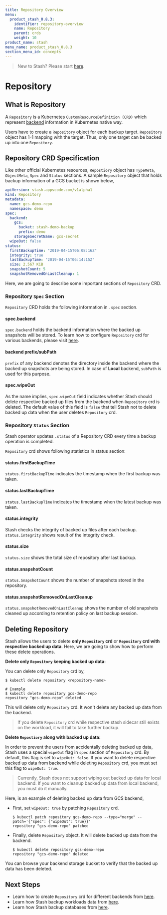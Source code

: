 ```yaml
---
title: Repository Overview
menu:
  product_stash_0.8.3:
    identifier: repository-overview
    name: Repository
    parent: crds
    weight: 10
product_name: stash
menu_name: product_stash_0.8.3
section_menu_id: concepts
---
```


> New to Stash? Please start [here](/docs/concepts/README.md).

# Repository

## What is Repository

A `Repository` is a Kubernetes `CustomResourceDefinition (CRD)` which represent [backend](/docs/guides/backends/overview.md) information in Kubernetes native way.

Users have to create a `Repository` object for each backup target. `Repository` object has 1-1 mapping with the target. Thus, only one target can be backed up into one `Repository`.

## Repository CRD Specification

Like other official Kubernetes resources, `Repostiory` object has `TypeMeta`, `ObjectMeta`, `Spec` and `Status` sections. A sample `Repository` object that holds backup information of a GCS bucket is shown below,

```yaml
apiVersion: stash.appscode.com/v1alpha1
kind: Repository
metadata:
  name: gcs-demo-repo
  namespace: demo
spec:
  backend:
    gcs:
      bucket: stash-demo-backup
      prefix: demo
    storageSecretName: gcs-secret
  wipeOut: false
status:
  firstBackupTime: "2019-04-15T06:08:16Z"
  integrity: true
  lastBackupTime: "2019-04-15T06:14:15Z"
  size: 2.567 KiB
  snapshotCount: 5
  snapshotRemovedOnLastCleanup: 1
```

Here, we are going to describe some important sections of `Repository` CRD.

### Repository `Spec` Section

`Repository` CRD holds the following information in `.spec` section.

#### spec.backend

`spec.backend` holds the backend information where the backed up snapshots will be stored. To learn how to configure `Repository` crd for  various backends, please visit [here](/docs/guides/backends/overview.md).

#### backend prefix/subPath

`prefix` of any backend denotes the directory inside the backend where the backed up snapshots are being stored. In case of **Local** backend, `subPath` is used for this purpose.

#### spec.wipeOut

As the name implies, `spec.wipeOut` field indicates whether Stash should delete respective backed up files from the backend when `Repository` crd is deleted. The default value of this field is `false` that tell Stash not to delete backed up data when the user deletes `Repository` crd.

### Repository `Status` Section

Stash operator updates `.status` of a Repository CRD every time a backup operation is completed.

`Repository` crd shows following statistics in status section:

#### status.firstBackupTime

`status.firstBackupTime` indicates the timestamp when the first backup was taken.

#### status.lastBackupTime

`status.lastBackupTime` indicates the timestamp when the latest backup was taken.

#### status.integrity

Stash checks the integrity of backed up files after each backup. `status.integrity` shows result of the integrity check.

#### status.size

`status.size` shows the total size of repository after last backup.

#### status.snapshotCount

`status.SnapshotCount` shows the number of snapshots stored in the repository.

#### status.snapshotRemovedOnLastCleanup

`status.snapshotRemovedOnLastCleanup` shows the number of old snapshots cleaned up according to retention policy on last backup session.

## Deleting Repository

Stash allows the users to delete **only `Repository` crd** or **`Repository` crd with respective backed up data**. Here, we are going to show how to perform these delete operations.

**Delete only `Repository` keeping backed up data:**

 You can delete only `Repository` crd by,

```console
$ kubectl delete repository <repository-name>

# Example
$ kubectl delete repository gcs-demo-repo
repository "gcs-demo-repo" deleted
```

This will delete only `Repository` crd. It won't delete any backed up data from the backend.

>If you delete `Repository` crd while respective stash sidecar still exists on the workload, it will fail to take further backup.

**Delete `Repostiory` along with backed up data:**

In order to prevent the users from accidentally deleting backed up data, Stash uses a special `wipeOut` flag in `spec` section of `Repository` crd. By default, this flag is set to `wipeOut: false`. If you want to delete respective backed up data from backend while deleting `Repository` crd, you must set this flag to `wipeOut: true`.

> Currently, Stash does not support wiping out backed up data for local backend. If you want to cleanup backed up data from local backend, you must do it manually.

Here, is an example of deleting backed up data from GCS backend,

- First, set `wipeOut: true` by patching `Repository` crd.

  ```console
  $ kubectl patch repository gcs-demo-repo --type="merge" --patch='{"spec": {"wipeOut": true}}'
  repository "gcs-demo-repo" patched
  ```

- Finally, delete `Repository` object. It will delete backed up data from the backend.

  ```console
  $ kubectl delete repository gcs-demo-repo
  repository "gcs-demo-repo" deleted
  ```

You can browse your backend storage bucket to verify that the backed up data has been deleted.

## Next Steps

- Learn how to create `Repository` crd for different backends from [here](/docs/guides/backends/overview.md).
- Learn how Stash backup workloads data from [here](/docs/guides/workloads/backup.md).
- Learn how Stash backup databases from [here](/docs/guides/databases/backup.md).
